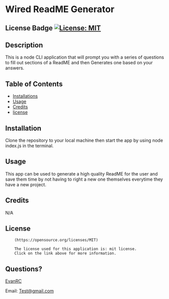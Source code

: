 # Wired ReadME Generator 

## License Badge [![License: MIT](https://img.shields.io/badge/License-MIT-yellow.svg)](https://opensource.org/licenses/MIT)

## Description

This is a node CLI application that will prompt you with a series of questions to fill out sections of a ReadME and then Generates one based on your answers.

## Table of Contents

- [Installations](#installations)
- [Usage](#usage)
- [Credits](#credits)
- [license](#license)

## Installation

Clone the repository to your local machine then start the app by using node index.js in the terminal.

## Usage

This app can be used to generate a high quality ReadME for the user and save them time by not having to right a new one themselves everytime they have a new project. 

## Credits

N/A

## License


        (https://opensource.org/licenses/MIT)

        The license used for this application is: mit license. 
        Click on the link above for more information.

## Questions?

[EvanRC](https://github.com/EvanRC)

Email: Test@gmail.com
